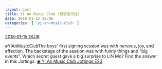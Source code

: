 ```yaml
---
layout: post
title: Yi An Music Club (易安音乐社)
date: 2018-01-15 18:06
categories: [ 'yi-an-music-club' ]
---
```


<div class="weibo-info">
  <a href="https://weibo.com/6094546964/FEuOu0LGH">2018-01-15 18:06</a>
</div>

[#YiAnMusicClub](https://weibo.com/p/100808beae2e3e05b17b64f63ebedca39f19b2/super_index)The boys' first signing session was with nervous, joy, and affection. The backstage of the session was with funny things and “big events”. Which secret guest gave a big surprise to LIN Mo? Find the answer in this *Jottings*. [◉ Yi An Music Club Jottings E23](https://www.bilibili.com/video/av18332517/)
